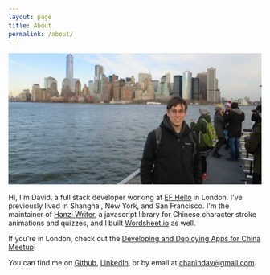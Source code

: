 ```yaml
---
layout: page
title: About
permalink: /about/
---
```


<img src="/assets/nyc.JPG" alt="Me in New York" />

Hi, I'm David, a full stack developer working at [EF Hello](https://efhello.com) in London. I've previously lived in Shanghai, New York, and San Francisco. I'm the maintainer of
[Hanzi Writer](https://chanind.github.io/hanzi-writer), a javascript library
for Chinese character stroke animations and quizzes, and I built [Wordsheet.io](https://wordsheet.io) as well.

If you're in London, check out the [Developing and Deploying Apps for China Meetup](https://www.meetup.com/Developing-and-Deploying-Apps-for-China/)!

You can find me on [Github](https://github.com/chanind), [LinkedIn](https://www.linkedin.com/in/davidchanin), or by email at [chanindav@gmail.com](mailto:chanindav@gmail.com).

